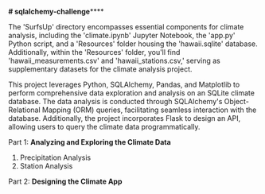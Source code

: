 **# sqlalchemy-challenge******

The 'SurfsUp' directory encompasses essential components for climate analysis, including the 'climate.ipynb' Jupyter Notebook, the 'app.py' Python script, and a 'Resources' folder housing the 'hawaii.sqlite' database. 
Additionally, within the 'Resources' folder, you'll find 'hawaii_measurements.csv' and 'hawaii_stations.csv,' serving as supplementary datasets for the climate analysis project.

This project leverages Python, SQLAlchemy, Pandas, and Matplotlib to perform comprehensive data exploration and analysis on an SQLite climate database.
The data analysis is conducted through SQLAlchemy's Object-Relational Mapping (ORM) queries, facilitating seamless interaction with the database. 
Additionally, the project incorporates Flask to design an API, allowing users to query the climate data programmatically.

Part 1: 
**Analyzing and Exploring the Climate Data**
1) Precipitation Analysis
2) Station Analysis

Part 2: 
**Designing the Climate App**

